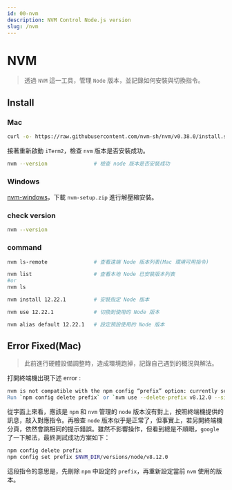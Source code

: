```yaml
---
id: 00-nvm
description: NVM Control Node.js version
slug: /nvm
---
```


# NVM

> 透過 `NVM` 這一工具，管理 `Node` 版本，並記錄如何安裝與切換指令。

## Install

### Mac

```bash
curl -o- https://raw.githubusercontent.com/nvm-sh/nvm/v0.38.0/install.sh | bash
```

接著重新啟動 `iTerm2`，檢查 `nvm` 版本是否安裝成功。

```bash
nvm --version               # 檢查 node 版本是否安裝成功
```

### Windows

[nvm-windows](https://github.com/coreybutler/nvm-windows/releases/tag/1.1.7)，下載 `nvm-setup.zip` 進行解壓縮安裝。

### check version

```bash
nvm --version
```

### command

```bash
nvm ls-remote               # 查看遠端 Node 版本列表(Mac 環境可用指令)

nvm list                    # 查看本地 Node 已安裝版本列表
#or
nvm ls

nvm install 12.22.1         # 安裝指定 Node 版本

nvm use 12.22.1             # 切換到使用的 Node 版本

nvm alias default 12.22.1   # 設定預設使用的 Node 版本
```

## Error Fixed(Mac)

> 此前進行硬體設備調整時，造成環境跑掉，記錄自己遇到的概況與解法。

打開終端機出現下述 error :

```bash
nvm is not compatible with the npm config “prefix” option: currently set to “/Users/xxx/.nvm/versions/node/v8.12.0"
Run `npm config delete prefix` or `nvm use --delete-prefix v8.12.0 --silent` to unset it.
```

從字面上來看，應該是 `npm` 和 `nvm` 管理的 `node` 版本沒有對上，按照終端機提供的訊息，敲入對應指令。再檢查 `node` 版本似乎是正常了，但事實上，若另開終端機分頁，依然會跳相同的提示錯誤。雖然不影響操作，但看到總是不順眼，`google` 了一下解法，最終測試成功方案如下：

```bash
npm config delete prefix
npm config set prefix $NVM_DIR/versions/node/v8.12.0
```

這段指令的意思是，先刪除 `npm` 中設定的 `prefix`，再重新設定當前 `nvm` 使用的版本。

